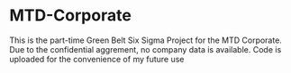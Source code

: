 # MTD-Corporate

This is the part-time Green Belt Six Sigma Project for the MTD Corporate. Due to the confidential aggrement, no company data is available. 
Code is uploaded for the convenience of my future use
